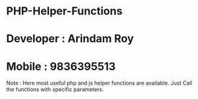 # PHP-Helper-Functions
# Developer : Arindam Roy
# Mobile : 9836395513

Note : Here most useful php and js helper functions are available.
Just Call the functions with specific parameters.

